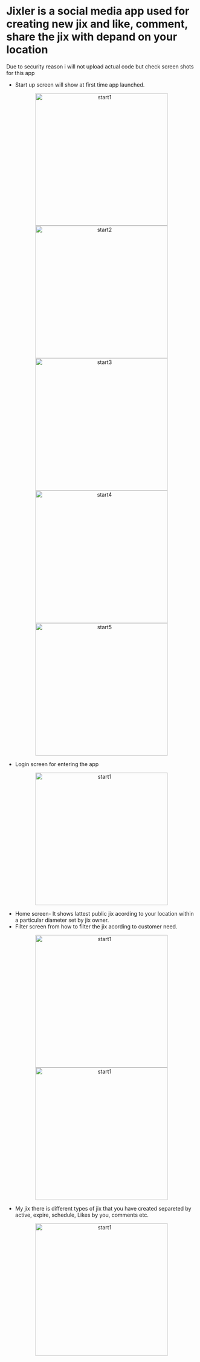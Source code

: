 # Jixler is a social media app used for creating new jix and like, comment, share the jix with depand on your location

Due to security reason i will not upload actual code but check screen shots for this app
- Start up screen will show at first time app launched.
<p align="center">
  <img src="https://github.com/Sharequesid/Sharequesid/blob/main/Jixler/images/1startup.png?raw=true" width="350" title="start1">
  <img src="https://github.com/Sharequesid/Sharequesid/blob/main/Jixler/images/2startup.png?raw=true" width="350" title="start2">
  <img src="https://github.com/Sharequesid/Sharequesid/blob/main/Jixler/images/3startup.png?raw=true" width="350" title="start3">
  <img src="https://github.com/Sharequesid/Sharequesid/blob/main/Jixler/images/4startup.png?raw=true" width="350" title="start4">
  <img src="https://github.com/Sharequesid/Sharequesid/blob/main/Jixler/images/5startup.png" width="350" title="start5">
</p>

- Login screen for entering the app
<p align="center">
  <img src="https://github.com/Sharequesid/Sharequesid/blob/main/Jixler/images/6.2login.png" width="350" title="start1">
</p>

- Home screen- It shows lattest public jix acording to your location within a particular diameter set by jix owner.
- Filter screen from how to filter the jix acording to customer need.
<p align="center">
  <img src="https://github.com/Sharequesid/Sharequesid/blob/main/Jixler/images/7home.png" width="350" title="start1">
  <img src="https://github.com/Sharequesid/Sharequesid/blob/main/Jixler/images/7.1filter.png" width="350" title="start1">
</p>

- My jix there is different types of jix that you have created separeted by active, expire, schedule, Likes by you, comments etc.
<p align="center">
  <img src="https://github.com/Sharequesid/Sharequesid/blob/main/Jixler/images/8myjix.png" width="350" title="start1">
</p>

